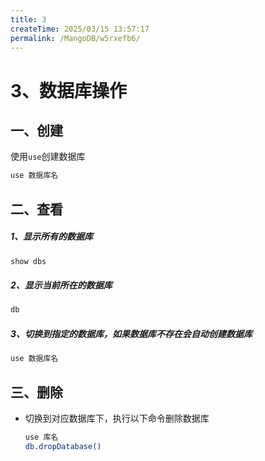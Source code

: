 ```yaml
---
title: 3
createTime: 2025/03/15 13:57:17
permalink: /MangoDB/w5rxefb6/
---
```

# 3、数据库操作

## 一、创建

使用`use`创建数据库

```bash
use 数据库名
```

## 二、查看

##### 1、显示所有的数据库

```bash
show dbs
```

##### 2、显示当前所在的数据库

```bash
db
```

##### 3、切换到指定的数据库，如果数据库不存在会自动创建数据库

```bash
use 数据库名
```

## 三、删除

- 切换到对应数据库下，执行以下命令删除数据库

  ```bash
  use 库名
  db.dropDatabase()
  ```
